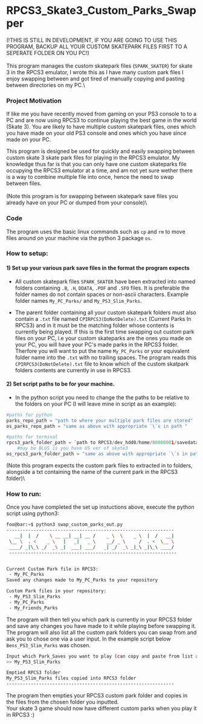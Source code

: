#  RPCS3_Skate3_Custom_Parks_Swapper
(!THIS IS STILL IN DEVELOPMENT, IF YOU ARE GOING TO USE THIS PROGRAM, BACKUP ALL YOUR CUSTOM SKATEPARK FILES FIRST TO A SEPERATE FOLDER ON YOU PC!)\
\
This program manages the custom skatepark files (`SPARK_SKATER`) for skate 3 in the RPCS3 emulator, I wrote this as I have many custom park files I enjoy swapping between and got tired of manually copying and pasting between directories on my PC.\

### Project Motivation
If like me you have recently moved from gaming on your PS3 console to to a PC and are now using RPCS3 to continue playing the best game in the world (Skate 3). You are likely to have multiple custom skatepark files, ones which you have made on your old PS3 console and ones which you have since made on your PC. 

This program is designed be used for quickly and easily swapping between custom skate 3 skate park files for playing in the RPCS3 emulator. My knowledge thus far is that you can only have one custom skateparks file occupying the RPCS3 emulator at a time, and am not yet sure wether there is a way to combine multiple file into once, hence the need to swap between files.\
\
(Note this program is for swapping between skatepark save files you already have on your PC or dumped from your console)\

### Code  
The program uses the basic linux commands  such as `cp` and `rm` to move files around on your machine via the python 3 package `os`.

### How to setup:

#### 1) Set up your various park save files in the format the program expects

 - All custom skatepark files `SPARK_SKATER` have been extracted into named folders containing `.B`, `.H`, `DDATA`, `.PDF` and `.SFO` files. It is preferable the folder names do not contain spaces or non-ascii characters. Example folder names `My_PC_Parks/` and `My_PS3_Slim_Parks`.

 - The parent folder containing all your custom skatepark folders must also contain a `.txt` file named `CPIRPCS3(DoNotDelete).txt` (Current Parks In RPCS3) and in it must be the matching folder whose contents is currently being played. If this is the first time swapping out custom park files on your PC, i.e your custom skateparks are the ones you made on your PC, you will have your PC's made parks in the RPCS3 folder. Therfore you will want to put the name `My_PC_Parks` or your equivalent folder name into the `.txt` with no trailing spaces. The program reads this `CPIRPCS3(DoNotDelete).txt` file to know which of the custom skatpark folders contents are currently in use in RPCS3.

#### 2) Set script paths to be for your machine.

 - In the python script you need to change the the paths to be relative to the folders on your PC (I will leave mine in script as an example):

```python
#paths for python
parks_repo_path = "path to where your multiple park files are stored"
os_parks_repo_path = "same as above with appropriate `\`s in path "

#paths for terminal
rpcs3_park_folder_path = `path to RPCS3/dev_hdd0/home/00000001/savedata/BLES00760-SPARK_SKATER/`
    #may be BLUS is you have US ver of skate3
os_rpcs3_park_folder_path = "same as above with appropriate `\`s in path "
```
(Note this program expects the custom park files to extracted in to folders, alongside a txt containing the name of the current park in the RPCS3 folder)\

### How to run:
Once you have completed the set up instuctions above, execute the python script using python3:
```bash
foo@bar:~$ python3 swap_custom_parks_out.py
--------------------------------------------------------------
   __|  |  /    \ __ __| __| __ /    _ \  \    _ \  |  /   __|
 \__ \  . <    _ \   |   _|   _ \    __/ _ \     /  . <  \__ \
 ____/ _|\_\ _/  _\ _|  ___| ___/   _| _/  _\ _|_\ _|\_\ ____/
 --------------------------------------------------------------


Current Custom Park file in RPCS3:
 - My_PC_Parks
Saved any changes made to My_PC_Parks to your repository

Custom Park files in your repository:
 - My_PS3_Slim_Parks
 - My_PC_Parks
 - My_Friends_Parks
```
The program will then tell you which park is currently in your RPCS3 folder and save any changes you have made to it while playing before swapping it. The program will also list all the custom park folders you can swap from and ask you to chose one via a user input. In the example script below `Bens_PS3_Slim_Parks` was chosen.
```bash
Input which Park_Saves you want to play (can copy and paste from list above):
>> My_PS3_Slim_Parks

Emptied RPCS3 folder
My_PS3_Slim_Parks files copied into RPCS3 folder
--------------------------------------------------------------
```
The program then empties your RPCS3 custom park folder and copies in the files from the chosen folder you inputted.\
Your skate 3 game should now have different custom parks when you play it in RPCS3 :)